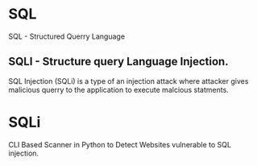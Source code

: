 # SQL 
SQL - Structured Querry Language

## SQLI - Structure query Language Injection.
SQL Injection (SQLi) is a type of an injection attack where attacker gives malicious querry to the application to execute malcious statments.

# SQLi
CLI Based Scanner in Python to Detect Websites vulnerable to SQL injection.
